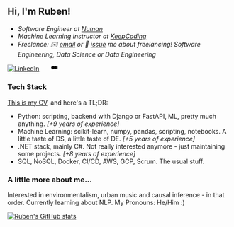 ## Hi, I'm Ruben!

- *Software Engineer at [Numan](https://www.numan.com/)*
- *Machine Learning Instructor at [KeepCoding](https://keepcoding.io/)*
- *Freelance: ✉️ [email](mailto:ruromgar@gmail.com) or 💬 [issue](https://github.com/ruromgar/ruromgar/issues/me) me about freelancing! Software Engineering, Data Science or Data Engineering*

[<img src="https://raw.githubusercontent.com/peterthehan/peterthehan/master/assets/linkedin.svg" width="22px" alt="LinkedIn"/>](https://www.linkedin.com/in/ruromgar)
&nbsp;&nbsp;&nbsp;&nbsp;
[<img src="https://raw.githubusercontent.com/Medium/medium-logos/master/03_Symbol/01_Black/SVG/Medium-Symbol-Black-RGB.svg" width="22px" alt="Medium"/>](https://medium.com/@ruromgar)
&nbsp;&nbsp;&nbsp;&nbsp;

### Tech Stack

[This is my CV](https://docs.google.com/document/d/1f8hWW5h_dxcNqgPRNuVpLnFsyYe0Ne40wSAYaeuVa-o/edit?usp=sharing), and here's a TL;DR:

- Python: scripting, backend with Django or FastAPI, ML, pretty much anything. *[+9 years of experience]*
- Machine Learning: scikit-learn, numpy, pandas, scripting, notebooks. A little taste of DS, a little taste of DE. *[+5 years of experience]*
- .NET stack, mainly C#. Not really interested anymore - just maintaining some projects. *[+8 years of experience]*
- SQL, NoSQL, Docker, CI/CD, AWS, GCP, Scrum. The usual stuff.

### A little more about me...  

Interested in environmentalism, urban music and causal inference - in that order. Currently learning about NLP. My Pronouns: He/Him :)

[![Ruben's GitHub stats](https://github-readme-stats.vercel.app/api?username=ruromgar&theme=dark&hide=html,jupyter%20%notebook)]()
